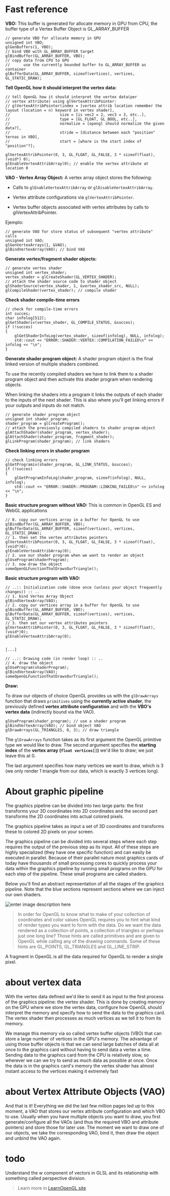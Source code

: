 # Fast reference

**VBO:** This buffer is generated for allocate memory in GPU from CPU, the buffer type of a Vertex Buffer Object is GL_ARRAY_BUFFER

	// generate VBO for allocate memory in GPU
	unsigned int VBO;
	glGenBuffers(1, VBO);
	// bind VBO with GL_ARRAY_BUFFER target
	glBindBuffer(GL_ARRAY_BUFFER, VBO);
	// copy data from CPU to GPU
	//		use the currently bounded buffer to GL_ARRAY_BUFFER as container
	glBufferData(GL_ARRAY_BUFFER, sizeof(vertices), vertices, GL_STATIC_DRAW);

**Tell OpenGL how it should interpret the vertex data:**

	// tell OpenGL how it should interpret the vertex data(per
	// vertex attribute) using glVertexAttribPointer:
	// glVertexAttribPointer(index = [vertex attrib location remember the layout (location = n) keyword in vertex shader], 
	//						size = [is vec2 = 2, vec3 = 3, etc..],
	//						type = [GL_FLOAT, GL_BOOL, etc..], 
	//						normalize = [opengl should normalize the given data?],
	//						stride = [distance between each "position" ternas in VBO],
	//						start = [whare is the start index of "position"?];
	
	glVertexAttribPointer(0, 3, GL_FLOAT, GL_FALSE, 3 * sizeof(float), (void*) 0);
	glEnableVertexAttribArray(0); // enable the vertex attribute at location 0

**VAO - Vertex Array Object:** A vertex array object stores the following:

- Calls to `glEnableVertexAttribArray` or `glDisableVertexAttribArray`.

- Vertex attribute configurations via `glVertexAttribPointer`.

- Vertex buffer objects associated with vertex attributes by calls to glVertexAttribPointer.

Ejemplo:

	// generate VAO for store status of subsequent "vertex attribute" calls
	unsigned int VAO;
	glGenVertexArrays(1, &VAO);
	glBindVertexArray(VAO); // bind VAO

**Generate vertex/fragment shader objects:**

	// generate vertex shader
	unsigned int vertex_shader;
	vertex_shader = glCreateShader(GL_VERTEX_SHADER);
	// attach the shader source code to shader object
	glShaderSource(vertex_shader, 1, &vertex_shader_src, NULL);
	glCompileShader(vertex_shader); // compile shader

**Check shader compile-time errors**

	// check for compile-time errors
	int succes;
	char infolog[512];
	glGetShaderiv(vertex_shader, GL_COMPILE_STATUS, &succes);
	if (!succes)
	{
		glGetShaderInfoLog(vertex_shader, sizeof(infolog), NULL, infolog);
		std::cout << "ERROR::SHADER::VERTEX::COMPILATION_FAILED\n" << infolog << "\n";
	}

**Generate shader program object:** A shader program object is the final linked version of multiple shaders combined. 

To use the recently compiled shaders we have to link them to a shader program object and then activate this shader program when rendering objects.

When linking the shaders into a program it links the outputs of each shader to the inputs of the next shader. This is also where you'll get linking errors if your outputs and inputs do not match.

	// generate shader program object
	unsigned int shader_program;
	shader_program = glCreateProgram();
	// attach the previuosly compiled shaders to shader program object
	glAttachShader(shader_program, vertex_shader);
	glAttachShader(shader_program, fragment_shader);
	glLinkProgram(shader_program); // link shaders

**Check linking errors in shader program**

	// check linking errors
	glGetProgramiv(shader_program, GL_LINK_STATUS, &succes);
	if (!succes)
	{
		glGetProgramInfoLog(shader_program, sizeof(infolog), NULL, infolog);
		std::cout << "ERROR::SHADER::PROGRAM::LINKING_FAILED\n" << infolog << "\n";
	}

**Basic structure program without VAO:** This is common in OpenGL ES and WebGL applications

	// 0. copy our vertices array in a buffer for OpenGL to use
	glBindBuffer(GL_ARRAY_BUFFER, VBO);
	glBufferData(GL_ARRAY_BUFFER, sizeof(vertices), vertices, GL_STATIC_DRAW);
	// 1. then set the vertex attributes pointers
	glVertexAttribPointer(0, 3, GL_FLOAT, GL_FALSE, 3 * sizeof(float), (void*)0);
	glEnableVertexAttribArray(0);  
	// 2. use our shader program when we want to render an object
	glUseProgram(shaderProgram);
	// 3. now draw the object 
	someOpenGLFunctionThatDrawsOurTriangle(); 

**Basic structure program with VAO:**

	// ..:: Initialization code (done once (unless your object frequently changes)) :: ..
	// 1. bind Vertex Array Object
	glBindVertexArray(VAO);
	// 2. copy our vertices array in a buffer for OpenGL to use
	glBindBuffer(GL_ARRAY_BUFFER, VBO);
	glBufferData(GL_ARRAY_BUFFER, sizeof(vertices), vertices, GL_STATIC_DRAW);
	// 3. then set our vertex attributes pointers
	glVertexAttribPointer(0, 3, GL_FLOAT, GL_FALSE, 3 * sizeof(float), (void*)0);
	glEnableVertexAttribArray(0);  
	
	  
	[...]
	
	// ..:: Drawing code (in render loop) :: ..
	// 4. draw the object
	glUseProgram(shaderProgram);
	glBindVertexArray(VAO);
	someOpenGLFunctionThatDrawsOurTriangle();

**Draw:**

To draw our objects of choice OpenGL provides us with the `glDrawArrays` function that draws `primitives` using the **currently active shader**, the previously defined **vertex attribute configuration** and with the **VBO's vertex data** (indirectly bound via the VAO).

	glUseProgram(shader_program); // use a shader program
	glBindVertexArray(VAO); // bind object VAO
	glDrawArrays(GL_TRIANGLES, 0, 3); // draw triangle

The `glDrawArrays` function takes as its first argument the OpenGL primitive type we would like to draw. 
The second argument specifies the **starting index** of the **vertex array (`float vertices[]`)** we'd like to draw; we just leave this at 0. 

The last argument specifies how many vertices we want to draw, which is 3 (we only render 1 triangle from our data, which is exactly 3 vertices long).



# About graphic pipeline

The graphics pipeline can be divided into two large parts: the first transforms your 3D coordinates into 2D coordinates and the second part transforms the 2D coordinates into actual colored pixels.

The graphics pipeline takes as input a set of 3D coordinates and transforms these to colored 2D pixels on your screen. 

The graphics pipeline can be divided into several steps where each step requires the output of the previous step as its input. All of these steps are highly specialized (they have one specific function) and can easily be executed in parallel. Because of their parallel nature most graphics cards of today have thousands of small processing cores to quickly process your data within the graphics pipeline by running small programs on the GPU for each step of the pipeline. These small programs are called shaders.

Below you'll find an abstract representation of all the stages of the graphics pipeline. Note that the blue sections represent sections where we can inject our own shaders.

![enter image description here](https://i.imgur.com/q3RBYry.png)

> In order for OpenGL to know what to make of your collection of coordinates and color values OpenGL requires you to hint what kind of render types you want to form with the data. Do we want the data rendered as a collection of points, a collection of triangles or perhaps just one long line? Those hints are called primitives and are given to OpenGL while calling any of the drawing commands. Some of these hints are GL_POINTS, GL_TRIANGLES and GL_LINE_STRIP.

A fragment in OpenGL is all the data required for OpenGL to render a single pixel.

# about vertex data

With the vertex data defined we'd like to send it as input to the first process of the graphics pipeline: the vertex shader. This is done by creating memory on the GPU where we store the vertex data, configure how OpenGL should interpret the memory and specify how to send the data to the graphics card. The vertex shader then processes as much vertices as we tell it to from its memory.

We manage this memory via so called vertex buffer objects (VBO) that can store a large number of vertices in the GPU's memory. The advantage of using those buffer objects is that we can send large batches of data all at once to the graphics card without having to send data a vertex a time. Sending data to the graphics card from the CPU is relatively slow, so wherever we can we try to send as much data as possible at once. Once the data is in the graphics card's memory the vertex shader has almost instant access to the vertices making it extremely fast

# about Vertex Attribute Objects (VAO)

And that is it! Everything we did the last few million pages led up to this moment, a VAO that stores our vertex attribute configuration and which VBO to use. Usually when you have multiple objects you want to draw, you first generate/configure all the VAOs (and thus the required VBO and attribute pointers) and store those for later use. The moment we want to draw one of our objects, we take the corresponding VAO, bind it, then draw the object and unbind the VAO again.

# todo
Understand the w component of vectors in GLSL and its relationship with something called perspective division. 

> Learn more in [LearnOpenGL site](https://learnopengl.com/#!Getting-started/Hello-Triangle)

